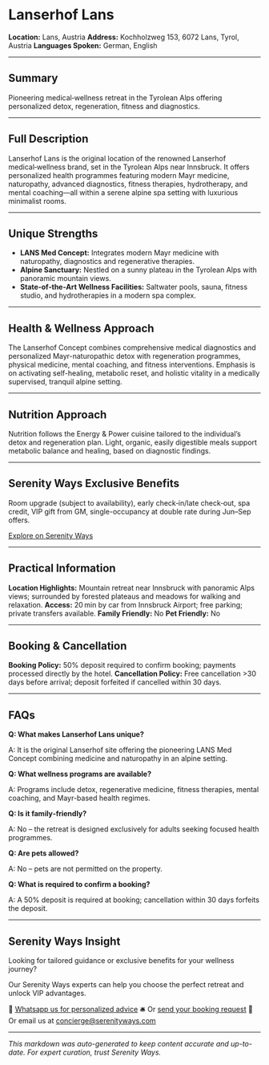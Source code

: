 # Lanserhof Lans

**Location:** Lans, Austria
**Address:** Kochholzweg 153, 6072 Lans, Tyrol, Austria
**Languages Spoken:** German, English

---

## Summary

Pioneering medical‑wellness retreat in the Tyrolean Alps offering personalized detox, regeneration, fitness and diagnostics.

---

## Full Description

Lanserhof Lans is the original location of the renowned Lanserhof medical‑wellness brand, set in the Tyrolean Alps near Innsbruck. It offers personalized health programmes featuring modern Mayr medicine, naturopathy, advanced diagnostics, fitness therapies, hydrotherapy, and mental coaching—all within a serene alpine spa setting with luxurious minimalist rooms.

---

## Unique Strengths

- **LANS Med Concept:** Integrates modern Mayr medicine with naturopathy, diagnostics and regenerative therapies.
- **Alpine Sanctuary:** Nestled on a sunny plateau in the Tyrolean Alps with panoramic mountain views.
- **State‑of‑the‑Art Wellness Facilities:** Saltwater pools, sauna, fitness studio, and hydrotherapies in a modern spa complex.

---

## Health & Wellness Approach

The Lanserhof Concept combines comprehensive medical diagnostics and personalized Mayr-naturopathic detox with regeneration programmes, physical medicine, mental coaching, and fitness interventions. Emphasis is on activating self-healing, metabolic reset, and holistic vitality in a medically supervised, tranquil alpine setting.

---

## Nutrition Approach

Nutrition follows the Energy & Power cuisine tailored to the individual’s detox and regeneration plan. Light, organic, easily digestible meals support metabolic balance and healing, based on diagnostic findings.

---

## Serenity Ways Exclusive Benefits

Room upgrade (subject to availability), early check‑in/late check‑out, spa credit, VIP gift from GM, single-occupancy at double rate during Jun–Sep offers.

[Explore on Serenity Ways](https://serenityways.com/collections/lanserhof-lans)

---

## Practical Information

**Location Highlights:** Mountain retreat near Innsbruck with panoramic Alps views; surrounded by forested plateaus and meadows for walking and relaxation.
**Access:** 20 min by car from Innsbruck Airport; free parking; private transfers available.
**Family Friendly:** No
**Pet Friendly:** No

---

## Booking & Cancellation

**Booking Policy:** 50% deposit required to confirm booking; payments processed directly by the hotel.
**Cancellation Policy:** Free cancellation >30 days before arrival; deposit forfeited if cancelled within 30 days.

---

## FAQs

**Q: What makes Lanserhof Lans unique?**

A: It is the original Lanserhof site offering the pioneering LANS Med Concept combining medicine and naturopathy in an alpine setting.

**Q: What wellness programs are available?**

A: Programs include detox, regenerative medicine, fitness therapies, mental coaching, and Mayr-based health regimes.

**Q: Is it family‑friendly?**

A: No – the retreat is designed exclusively for adults seeking focused health programmes.

**Q: Are pets allowed?**

A: No – pets are not permitted on the property.

**Q: What is required to confirm a booking?**

A: A 50% deposit is required at booking; cancellation within 30 days forfeits the deposit.


---

## Serenity Ways Insight

Looking for tailored guidance or exclusive benefits for your wellness journey?

Our Serenity Ways experts can help you choose the perfect retreat and unlock VIP advantages.

💬 [Whatsapp us for personalized advice](https://wa.me/33786553455) 
🛎️ Or [send your booking request](https://serenityways.com/pages/contact) 
📧 Or email us at [concierge@serenityways.com](mailto:concierge@serenityways.com)

---

*This markdown was auto-generated to keep content accurate and up-to-date. For expert curation, trust Serenity Ways.*
